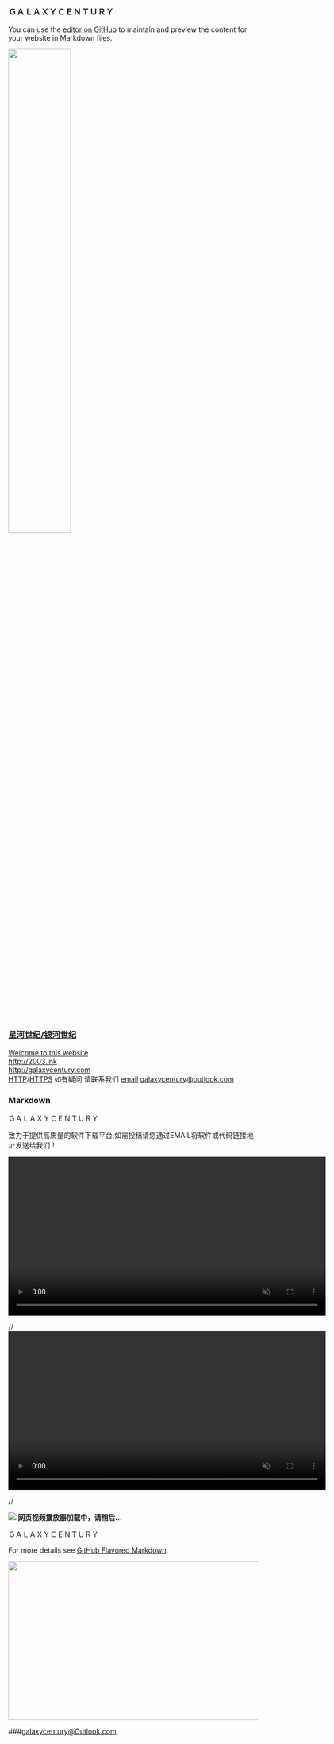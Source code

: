 ### ＧＡＬＡＸＹＣＥＮＴＵＲＹ

You can use the [editor on GitHub](https://github.com/galaxycentury/galaxycentury.github.io/edit/master/index.md) to maintain and preview the content for your website in Markdown files.

<a href="https://www.baidu.com/"><img src="galaxycentury.github.io/baidu.png" style="float:middle" width="50%" height="50%" border="nor">

### 星河世纪/银河世纪

Welcome to this website<br>
http://2003.ink<br>
http://galaxycentury.com<br>
[HTTP](http://galaxycentury.com/)/[HTTPS](https://galaxycentury.com/)
如有疑问,请联系我们 [email](galaxycentury@outlook.com) galaxycentury@outlook.com

<!---
### 常用软件类

[Windows Kmplayer 影音全能播放器安装包X86](https://vdo.kmplayer.com/down/kmp32/KMPlayer_4.2.2.53.exe)<br>
[Windows Kmplayer 影音全能播放器安装包X64](https://vdo.kmplayer.com/down/kmp64x/KMP64_2021.06.24.14.exe)<br>

<br>
[Windows Firefox Browser 火狐浏览器 官方安装包](https://download-ssl.firefox.com.cn/releases-sha2/stub/official/zh-CN/Firefox-latest.exe)<br>

[Windows 7 64 位版本和 Windows Server 2008 R2 64 位版本 Internet Explorer 11](https://download.microsoft.com/download/5/6/F/56FD6253-CB53-4E38-94C6-74367DA2AB34/IE11-Windows6.1-x64-zh-cn.exe)<br>[Windows 7 32 位版本 Internet Explorer 11](https://download.microsoft.com/download/F/2/8/F2871AC4-E82B-4636-BB37-A5F2B14C8616/IE11-Windows6.1-x86-zh-cn.exe)<br>[Windows Flash Player]( https://www.flash.cn/cdm/latest/flashplayerpp_install_cn.exe)

### 防病毒软件类

[安装包](https://)

### 网络工具类

### ＧＡＬＡＸＹＣＥＮＴＵＲＹ
-->
<!---
<IMG src="galaxycentury.github.io/E709F37A-6896-4535-9756-45C5F58767C3.jpeg" height=620 width=416><IMG src="galaxycentury.github.io/47BEEF4B-5DEE-4602-A6C2-315E15B365A2.jpeg" height=620 width=416>
<center></center>
-->

### Markdown

ＧＡＬＡＸＹＣＥＮＴＵＲＹ
 
 致力于提供高质量的软件下载平台,如需投稿请您通过EMAIL将软件或代码链接地址发送给我们！

<video src="rtmp://101.43.28.46:12710/live" data-canonical-src="rtmp://101.43.28.46:12710/live" controls="controls" muted="muted" class="d-block rounded-bottom-2 border-top width-fit" style="max-height:824px; min-height: 320px">

  </video>
 
 
// <video src="https://user-images.githubusercontent.com/34472552/170834852-9630c348-7aef-49d9-8b4e-20c6f55a068b.mp4" data-canonical-src="https://user-images.githubusercontent.com/34472552/170834852-9630c348-7aef-49d9-8b4e-20c6f55a068b.mp4" controls="controls" muted="muted" class="d-block rounded-bottom-2 border-top width-fit" style="max-height:824px; min-height: 320px">

//  </video>
 
 
<script type="text/javascript" src="/player/js/swfobject.js"></script>
<div class="video" id="CuPlayer"> <b> <img src="/player/images/loading.gif" /> 网页视频播放器加载中，请稍后...</b> </div>
<script type="text/javascript">
var so = new SWFObject("/player/player.swf","ply","980","460","9","#000000");
so.addParam("allowfullscreen","true");
so.addParam("allowscriptaccess","always");
so.addParam("wmode","opaque");
so.addParam("quality","high");
so.addParam("salign","lt");
<!-- HTML代码参数/Begin -->
so.addVariable("JcScpServer","rtmp://101.43.28.46:12710/live"); //这一行注释掉（rtmp流媒体服务器地址）
so.addVariable("JcScpVideoPath","mp4:2016/06/test.mp4"); //文件地址
so.addVariable("JcScpImg","/player/images/startpic.jpg"); //视频缩略图
so.addVariable("JcScpFile","/player/CuSunV4set.xml"); //配置文件
<!-- HTML代码参数/End -->
so.write("CuPlayer");
</script>
 
 
 
 
 
ＧＡＬＡＸＹＣＥＮＴＵＲＹ

For more details see [GitHub Flavored Markdown](https://guides.github.com/features/mastering-markdown/).



<IMG src="galaxycentury.github.io/20220729001.jpg" height=320 width=824>
 
<!---
### Jekyll Themes

Your Pages site will use the layout and styles from the Jekyll theme you have selected in your [repository settings](https://github.com/galaxycentury/galaxycentury.github.io/settings). The name of this theme is saved in the Jekyll `_config.yml` configuration file.

### Support or Contact

Having trouble with Pages? Check out our [documentation](https://docs.github.com/categories/github-pages-basics/) or [contact support](https://github.com/contact) and we’ll help you sort it out.
-->
 
###galaxycentury@Outlook.com
